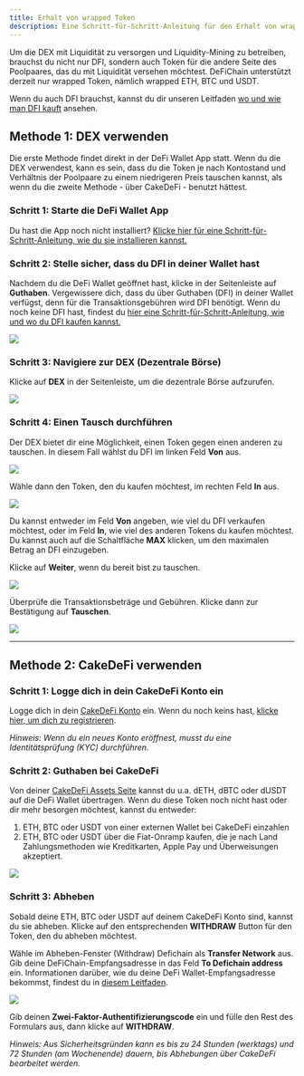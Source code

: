 ```yaml
---
title: Erhalt von wrapped Token
description: Eine Schritt-für-Schritt-Anleitung für den Erhalt von wrapped BTC/ETH/USDT über die DEX oder CakeDefi
---
```


Um die DEX mit Liquidität zu versorgen und Liquidity-Mining zu betreiben, brauchst du nicht nur DFI, sondern auch Token für die andere Seite des Poolpaares, das du mit Liquidität versehen möchtest. DeFiChain unterstützt derzeit nur wrapped Token, nämlich wrapped ETH, BTC und USDT.

Wenn du auch DFI brauchst, kannst du dir unseren Leitfaden [wo und wie man DFI kauft](https://www.youtube.com/watch?v=vtM-k7E-HPA) ansehen.

## Methode 1: DEX verwenden

Die erste Methode findet direkt in der DeFi Wallet App statt. Wenn du die DEX verwendest, kann es sein, dass du die Token je nach Kontostand und Verhältnis der Poolpaare zu einem niedrigeren Preis tauschen kannst, als wenn du die zweite Methode - über CakeDeFi - benutzt hättest.

### Schritt 1: Starte die DeFi Wallet App

Du hast die App noch nicht installiert? [Klicke hier für eine Schritt-für-Schritt-Anleitung, wie du sie installieren kannst.](https://defichain.com/learn/defi-app-how-to/?utm_source=defichain&utm_medium=dex-guide&utm_campaign=dex-launch)

### Schritt 2: Stelle sicher, dass du DFI in deiner Wallet hast

Nachdem du die DeFi Wallet geöffnet hast, klicke in der Seitenleiste auf **Guthaben**. Vergewissere dich, dass du über Guthaben (DFI) in deiner Wallet verfügst, denn für die Transaktionsgebühren wird DFI benötigt. Wenn du noch keine DFI hast, findest du [hier eine Schritt-für-Schritt-Anleitung, wie und wo du DFI kaufen kannst.](https://defichain.ghost.io/where-and-how-to-buy-dfi-defichain/)

![](/img/guides/installing-defi-app/wallets-choose.png)

### Schritt 3: Navigiere zur DEX (Dezentrale Börse)

Klicke auf **DEX** in der Seitenleiste, um die dezentrale Börse aufzurufen.

![](/img/guides/obtaining-tokens/go-to-dex.png)

### Schritt 4: Einen Tausch durchführen

Der DEX bietet dir eine Möglichkeit, einen Token gegen einen anderen zu tauschen. In diesem Fall wählst du DFI im linken Feld **Von** aus.

![](/img/guides/obtaining-tokens/dex-from.png)

Wähle dann den Token, den du kaufen möchtest, im rechten Feld **In** aus.

![](/img/guides/obtaining-tokens/dex-to.png)

Du kannst entweder im Feld **Von** angeben, wie viel du DFI verkaufen möchtest, oder im Feld **In**, wie viel des anderen Tokens du kaufen möchtest. Du kannst auch auf die Schaltfläche **MAX** klicken, um den maximalen Betrag an DFI einzugeben.

Klicke auf **Weiter**, wenn du bereit bist zu tauschen.

![](/img/guides/obtaining-tokens/ready-to-swap.png)

Überprüfe die Transaktionsbeträge und Gebühren. Klicke dann zur Bestätigung auf **Tauschen**.

![](/img/guides/obtaining-tokens/dex-verify.png)

---

## Methode 2: CakeDeFi verwenden

### Schritt 1: Logge dich in dein CakeDeFi Konto ein

Logge dich in dein [CakeDeFi Konto](https://app.cakedefi.com/login) ein. Wenn du noch keins hast, [klicke hier, um dich zu registrieren](https://app.cakedefi.com/register).

_Hinweis: Wenn du ein neues Konto eröffnest, musst du eine Identitätsprüfung (KYC) durchführen._

### Schritt 2: Guthaben bei CakeDeFi

Von deiner [CakeDeFi Assets Seite](https://app.cakedefi.com/wallets) kannst du u.a. dETH, dBTC oder dUSDT auf die DeFi Wallet übertragen. Wenn du diese Token noch nicht hast oder dir mehr besorgen möchtest, kannst du entweder:

1. ETH, BTC oder USDT von einer externen Wallet bei CakeDeFi einzahlen
2. ETH, BTC oder USDT über die Fiat-Onramp kaufen, die je nach Land Zahlungsmethoden wie Kreditkarten, Apple Pay und Überweisungen akzeptiert.

![](/img/guides/obtaining-tokens/cake-assets.png)

### Schritt 3: Abheben

Sobald deine ETH, BTC oder USDT auf deinem CakeDeFi Konto sind, kannst du sie abheben. Klicke auf den entsprechenden **WITHDRAW** Button für den Token, den du abheben möchtest.

Wähle im Abheben-Fenster (Withdraw) Defichain als **Transfer Network** aus. Gib deine DeFiChain-Empfangsadresse in das Feld **To Defichain address** ein. Informationen darüber, wie du deine DeFi Wallet-Empfangsadresse bekommst, findest du in [diesem Leitfaden](https://defichain.com/learn/defi-app-how-to/?utm_source=defichain&utm_medium=dex-guide&utm_campaign=dex-launch).

![](/img/guides/obtaining-tokens/cake-withdraw.png)

Gib deinen **Zwei-Faktor-Authentifizierungscode** ein und fülle den Rest des Formulars aus, dann klicke auf **WITHDRAW**.



_Hinweis: Aus Sicherheitsgründen kann es bis zu 24 Stunden (werktags) und 72 Stunden (am Wochenende) dauern, bis Abhebungen über CakeDeFi bearbeitet werden._
